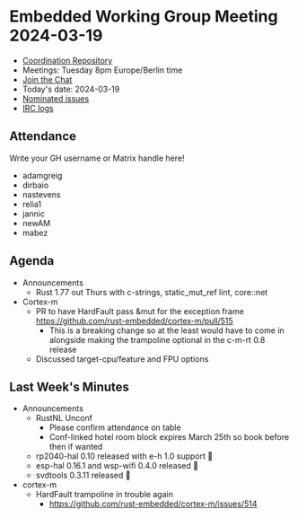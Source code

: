 # Embedded Working Group Meeting 2024-03-19

* [Coordination Repository]
* Meetings: Tuesday 8pm Europe/Berlin time
* [Join the Chat]
* Today's date: 2024-03-19
* [Nominated issues](https://github.com/search?q=org%3Arust-embedded+label%3Anominated+is%3Aopen&type=Issues)
* [IRC logs]

[Coordination Repository]: https://github.com/rust-embedded/wg
[Join the Chat]: https://matrix.to/#/#rust-embedded:matrix.org
[IRC logs]: https://libera.irclog.whitequark.org/rust-embedded/2024-03-19

## Attendance

Write your GH username or Matrix handle here!

* adamgreig
* dirbaio
* nastevens
* relia1
* jannic
* newAM
* mabez


## Agenda

* Announcements
    * Rust 1.77 out Thurs with c-strings, static_mut_ref lint, core::net
* Cortex-m
    * PR to have HardFault pass &mut for the exception frame https://github.com/rust-embedded/cortex-m/pull/515
        * This is a breaking change so at the least would have to come in alongside making the trampoline optional in the c-m-rt 0.8 release
    * Discussed target-cpu/feature and FPU options

## Last Week's Minutes

* Announcements
    * RustNL Unconf
        * Please confirm attendance on table
        * Conf-linked hotel room block expires March 25th so book before then if wanted
    * rp2040-hal 0.10 released with e-h 1.0 support :tada: 
    * esp-hal 0.16.1 and wsp-wifi 0.4.0 released :tada: 
    * svdtools 0.3.11 released :tada:
* cortex-m
    * HardFault trampoline in trouble again
        * https://github.com/rust-embedded/cortex-m/issues/514
